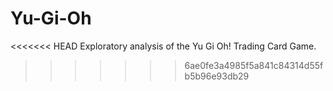 # Yu-Gi-Oh
<<<<<<< HEAD
Exploratory analysis of the Yu Gi Oh! Trading Card Game.

>>>>>>> 6ae0fe3a4985f5a841c84314d55fb5b96e93db29
